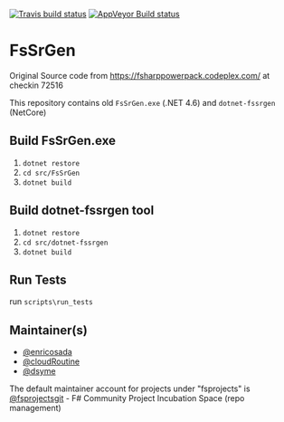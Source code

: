 
[![Travis build status](https://travis-ci.org/fsprojects/FsSrGen.png)](https://travis-ci.org/fsprojects/FsSrGen)
[![AppVeyor Build status](https://ci.appveyor.com/api/projects/status/kn4kq6skg1xyfopw?svg=true)](https://ci.appveyor.com/project/sergey-tihon/fssrgen/)

FsSrGen
=======================

Original Source code from https://fsharppowerpack.codeplex.com/ at checkin 72516

This repository contains old `FsSrGen.exe` (.NET 4.6) and `dotnet-fssrgen` (NetCore)

Build FsSrGen.exe
-----------------

1. `dotnet restore`
2. `cd src/FsSrGen`
2. `dotnet build`


Build dotnet-fssrgen tool
-------------------------

1. `dotnet restore`
2. `cd src/dotnet-fssrgen`
3. `dotnet build`

Run Tests 
--------

run `scripts\run_tests`

## Maintainer(s)

- [@enricosada](https://github.com/enricosada)
- [@cloudRoutine](https://github.com/cloudRoutine)
- [@dsyme](https://github.com/dsyme)

The default maintainer account for projects under "fsprojects" is [@fsprojectsgit](https://github.com/fsprojectsgit) - F# Community Project Incubation Space (repo management)
